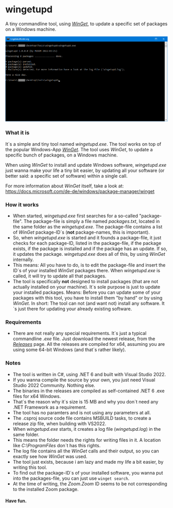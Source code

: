 # wingetupd
A tiny commandline tool, using [_WinGet_](https://docs.microsoft.com/de-de/windows/package-manager/winget), to update a specific set of packages on a Windows machine.

![wingetupd.exe](screenshot.png)

### What it is
It´s a simple and tiny tool named _wingetupd.exe_. The tool works on top of the popular Windows-App [_WinGet_](https://docs.microsoft.com/de-de/windows/package-manager/winget). The tool uses _WinGet_, to update a specific bunch of packages, on a Windows machine.

When using _WinGet_ to install and update Windows software, _wingetupd.exe_ just wanna make your life a tiny bit easier, by updating all your software (or better said: a specific set of software) within a single call.

For more information about _WinGet_ itself, take a look at: https://docs.microsoft.com/de-de/windows/package-manager/winget

### How it works
- When started, _wingetupd.exe_ first searches for a so-called "package-file". The package-file is simply a file named _packages.txt_, located in the same folder as the _wingetupd.exe_. The package-file contains a list of _WinGet_ package-ID´s (__not__ package-names, this is important).
- So, when _wingetupd.exe_ is started and it founds a package-file, it just checks for each package-ID, listed in the package-file, if the package exists, if the package is installed and if the package has an update. If so, it updates the package. _wingetupd.exe_ does all of this, by using _WinGet_ internally.
- This means: All you have to do, is to edit the package-file and insert the ID´s of your installed _WinGet_ packages there. When _wingetupd.exe_ is called, it will try to update all that packages.
- The tool is specifically __not__ designed to install packages (that are not actually installed on your machine). It´s sole purpose is just to update your installed packages. Means: Before you can update some of your packages with this tool, you have to install them "by hand" or by using _WinGet_. In short: The tool can not (and want not) install any software. It´s just there for updating your already existing software.

### Requirements
- There are not really any special requirements. It´s just a typical commandline _.exe_ file. Just download the newest release, from the [_Releases_](https://github.com/MBODM/wingetupd/releases) page. All the releases are compiled for x64, assuming you are using some 64-bit Windows (and that´s rather likely).

### Notes
- The tool is written in C#, using .NET 6 and built with Visual Studio 2022.
- If you wanna compile the source by your own, you just need Visual Studio 2022 Community. Nothing else.
- The binaries in the releases are compiled as self-contained .NET 6 .exe files for x64 Windows.
- That´s the reason why it´s size is 15 MB and why you don´t need any .NET Framework as a requirement.
- The tool has no paramters and is not using any parameters at all.
- The .csproj source code file contains MSBUILD tasks, to create a release zip file, when building with VS2022.
- When _wingetupd.exe_ starts, it creates a log file (_wingetupd.log_) in the same folder.
- This means the folder needs the rights for writing files in it. A location like _C:\ProgramFiles_ don´t has this rights.
- The log file contains all the _WinGet_ calls and their output, so you can exactly see how _WinGet_ was used.
- The tool just exists, because i am lazy and made my life a bit easier, by writing this tool.
- To find out the package-ID´s of your installed software, you wanna put into the packages-file, you can just use `winget search`.
- At the time of writing, the _Zoom.Zoom_ ID seems to be not corresponding to the installed Zoom package.

#### Have fun.

